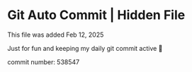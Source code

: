 # Git Auto Commit | Hidden File

This file was added Feb 12, 2025

Just for fun and keeping my daily git commit active 🤪

commit number: 538547
